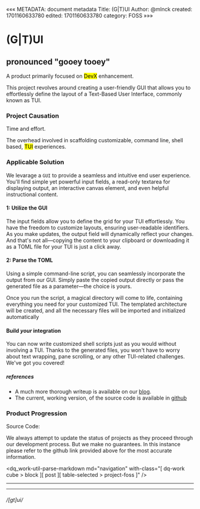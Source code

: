 «««
METADATA: document metadata
Title: (G|T)UI
Author: @mlnck
created: 1701160633780
edited: 1701160633780
category: FOSS
»»»
<hgroup>
  <h1>(G|T)UI</h1>
  <h2>pronounced "gooey tooey"</h2>
</hgroup>

A product primarily focused on <mark>DevX</mark> enhancement.

This project revolves around creating a user-friendly GUI that allows you to effortlessly define the layout of a Text-Based User Interface, commonly known as TUI. 

### Project Causation
Time and effort.

The overhead involved in scaffolding customizable, command line, shell based, <mark>TUI</mark> experiences.

### Applicable Solution

We levarage a `GUI` to provide a seamless and intuitive end user experience.  You'll find simple yet powerful input fields, a read-only textarea for displaying output, an interactive canvas element, and even helpful instructional content.

#### 1: Utilize the GUI
The input fields allow you to define the grid for your TUI effortlessly. You have the freedom to customize layouts, ensuring user-readable identifiers. As you make updates, the output field will dynamically reflect your changes. And that's not all—copying the content to your clipboard or downloading it as a TOML file for your TUI is just a click away.

#### 2: Parse the TOML
Using a simple command-line script, you can seamlessly incorporate the output from our GUI. Simply paste the copied output directly or pass the generated file as a parameter—the choice is yours.

Once you run the script, a magical directory will come to life, containing everything you need for your customized TUI. The templated architecture will be created, and all the necessary files will be imported and initialized automatically

#### Build _your_ integration
You can now write customized shell scripts just as you would without involving a TUI. Thanks to the generated files, you won't have to worry about text wrapping, pane scrolling, or any other TUI-related challenges. We've got you covered!


##### references
- A much more thorough writeup is available on our [blog](https://qrx.downquark.work/qore/g-t-ui).
- The current, working version, of the source code is available in [github](https://github.com/DownQuark-Work/downquark.applicationFoss.GuiTui)

### Product Progression
Source Code:

We always attempt to update the status of projects as they proceed through our development process. But we make no guarantees. In this instance please refer to the github link provided above for the most accurate information.

<dq_work-util-parse-markdown
  md="navigation"
  with-class="[ dq-work cube > block ][ post ][ table-selected > project-foss ]" />
  <hr><hr>

  <footer>
  <h6>/[gt]ui/</h6>
</footer>